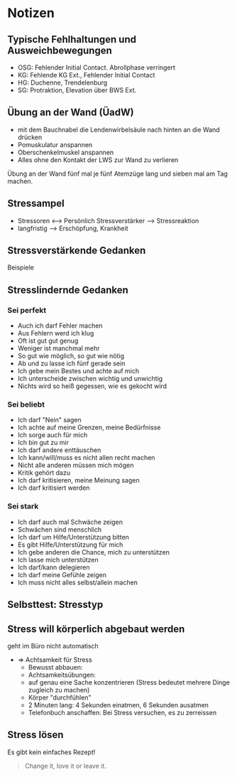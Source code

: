 # Notizen

## Typische Fehlhaltungen und Ausweichbewegungen

* OSG: Fehlender Initial Contact. Abrollphase verringert
* KG: Fehlende KG Ext., Fehlender Initial Contact
* HG: Duchenne, Trendelenburg
* SG: Protraktion, Elevation über BWS Ext.

## Übung an der Wand (ÜadW)

* mit dem Bauchnabel die Lendenwirbelsäule nach hinten an die Wand
  drücken
* Pomuskulatur anspannen
* Oberschenkelmuskel anspannen
* Alles ohne den Kontakt der LWS zur Wand zu verlieren

Übung an der Wand fünf mal je fünf Atemzüge lang und sieben mal am Tag
machen.

## Stressampel

* Stressoren <--> Persönlich Stressverstärker --> Stressreaktion
* langfristig --> Erschöpfung, Krankheit

## Stressverstärkende Gedanken

Beispiele

## Stresslindernde Gedanken

### Sei perfekt

* Auch ich darf Fehler machen
* Aus Fehlern werd ich klug
* Oft ist gut gut genug
* Weniger ist manchmal mehr
* So gut wie möglich, so gut wie nötig
* Ab und zu lasse ich fünf gerade sein
* Ich gebe mein Bestes und achte auf mich
* Ich unterscheide zwischen wichtig und unwichtig
* Nichts wird so heiß gegessen, wie es gekocht wird

### Sei beliebt

* Ich darf "Nein" sagen
* Ich achte auf meine Grenzen, meine Bedürfnisse
* Ich sorge auch für mich
* Ich bin gut zu mir
* Ich darf andere enttäuschen
* Ich kann/will/muss es nicht allen recht machen
* Nicht alle anderen müssen mich mögen
* Kritik gehört dazu
* Ich darf kritisieren, meine Meinung sagen
* Ich darf kritisiert werden

### Sei stark

* Ich darf auch mal Schwäche zeigen
* Schwächen sind menschlich
* Ich darf um Hilfe/Unterstützung bitten
* Es gibt Hilfe/Unterstützung für mich
* Ich gebe anderen die Chance, mich zu unterstützen
* Ich lasse mich unterstützen
* Ich darf/kann delegieren
* Ich darf meine Gefühle zeigen
* Ich muss nicht alles selbst/allein machen

## Selbsttest: Stresstyp

## Stress will körperlich abgebaut werden

geht im Büro nicht automatisch

* => Achtsamkeit für Stress
  * Bewusst abbauen:
   * Achtsamkeitsübungen:
    * auf genau eine Sache konzentrieren
      (Stress bedeutet mehrere Dinge zugleich zu machen)
    * Körper "durchfühlen"
   * 2 Minuten lang: 4 Sekunden einatmen, 6 Sekunden ausatmen
   * Telefonbuch anschaffen: Bei Stress versuchen, es zu zerreissen

## Stress lösen

Es gibt kein einfaches Rezept!

> Change it, love it or leave it.
